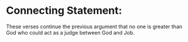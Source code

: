# Connecting Statement:

These verses continue the previous argument that no one is greater than God who could act as a judge between God and Job.